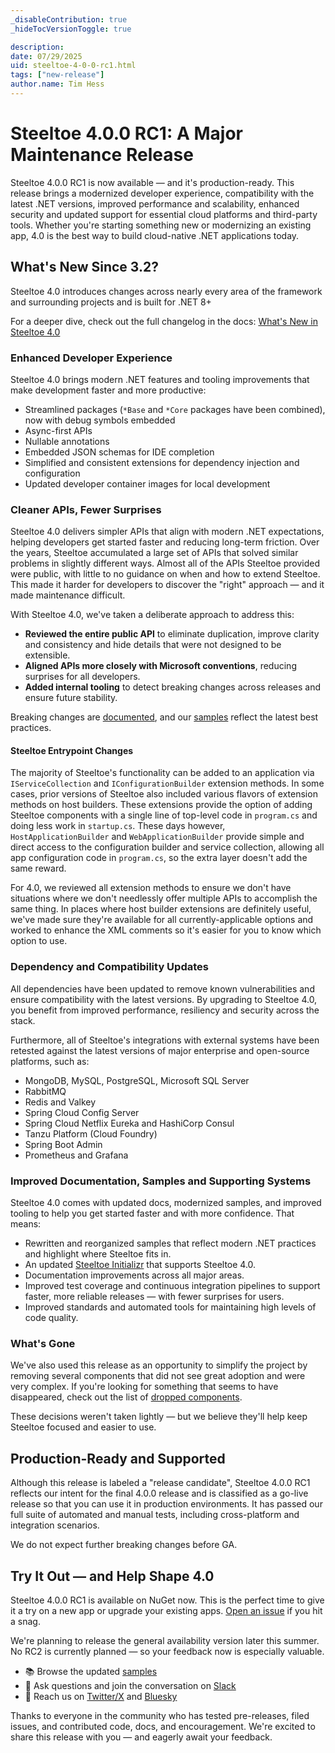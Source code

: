 ```yaml
---
_disableContribution: true
_hideTocVersionToggle: true

description:
date: 07/29/2025
uid: steeltoe-4-0-0-rc1.html
tags: ["new-release"]
author.name: Tim Hess
---
```


# Steeltoe 4.0.0 RC1: A Major Maintenance Release

Steeltoe 4.0.0 RC1 is now available — and it's production-ready.
This release brings a modernized developer experience, compatibility with the latest .NET versions, improved performance and scalability, enhanced security and updated support for essential cloud platforms and third-party tools.
Whether you're starting something new or modernizing an existing app, 4.0 is the best way to build cloud-native .NET applications today.

## What's New Since 3.2?

Steeltoe 4.0 introduces changes across nearly every area of the framework and surrounding projects and is built for .NET 8+

For a deeper dive, check out the full changelog in the docs: [What's New in Steeltoe 4.0](https://steeltoe.io/docs/v4/welcome/whats-new.html)

### Enhanced Developer Experience

Steeltoe 4.0 brings modern .NET features and tooling improvements that make development faster and more productive:

* Streamlined packages (`*Base` and `*Core` packages have been combined), now with debug symbols embedded
* Async-first APIs
* Nullable annotations
* Embedded JSON schemas for IDE completion
* Simplified and consistent extensions for dependency injection and configuration
* Updated developer container images for local development

### Cleaner APIs, Fewer Surprises

Steeltoe 4.0 delivers simpler APIs that align with modern .NET expectations, helping developers get started faster and reducing long-term friction.
Over the years, Steeltoe accumulated a large set of APIs that solved similar problems in slightly different ways.
Almost all of the APIs Steeltoe provided were public, with little to no guidance on when and how to extend Steeltoe.
This made it harder for developers to discover the "right" approach — and it made maintenance difficult.

With Steeltoe 4.0, we've taken a deliberate approach to address this:

* **Reviewed the entire public API** to eliminate duplication, improve clarity and consistency and hide details that were not designed to be extensible.
* **Aligned APIs more closely with Microsoft conventions**, reducing surprises for all developers.
* **Added internal tooling** to detect breaking changes across releases and ensure future stability.

Breaking changes are [documented](https://steeltoe.io/docs/v4/welcome/whats-new.html), and our [samples](https://github.com/SteeltoeOSS/Samples/tree/4.x) reflect the latest best practices.

#### Steeltoe Entrypoint Changes

The majority of Steeltoe's functionality can be added to an application via `IServiceCollection` and `IConfigurationBuilder` extension methods.
In some cases, prior versions of Steeltoe also included various flavors of extension methods on host builders.
These extensions provide the option of adding Steeltoe components with a single line of top-level code in `program.cs` and doing less work in `startup.cs`.
These days however, `HostApplicationBuilder` and `WebApplicationBuilder` provide simple and direct access to the configuration builder and service collection, allowing all app configuration code in `program.cs`, so the extra layer doesn't add the same reward.

For 4.0, we reviewed all extension methods to ensure we don't have situations where we don't needlessly offer multiple APIs to accomplish the same thing.
In places where host builder extensions are definitely useful, we've made sure they're available for all currently-applicable options and worked to enhance the XML comments so it's easier for you to know which option to use.

### Dependency and Compatibility Updates

All dependencies have been updated to remove known vulnerabilities and ensure compatibility with the latest versions.
By upgrading to Steeltoe 4.0, you benefit from improved performance, resiliency and security across the stack.

Furthermore, all of Steeltoe's integrations with external systems have been retested against the latest versions of major enterprise and open-source platforms, such as:

* MongoDB, MySQL, PostgreSQL, Microsoft SQL Server
* RabbitMQ
* Redis and Valkey
* Spring Cloud Config Server
* Spring Cloud Netflix Eureka and HashiCorp Consul
* Tanzu Platform (Cloud Foundry)
* Spring Boot Admin
* Prometheus and Grafana

### Improved Documentation, Samples and Supporting Systems

Steeltoe 4.0 comes with updated docs, modernized samples, and improved tooling to help you get started faster and with more confidence. That means:

* Rewritten and reorganized samples that reflect modern .NET practices and highlight where Steeltoe fits in.
* An updated [Steeltoe Initializr](https://start.steeltoe.io/) that supports Steeltoe 4.0.
* Documentation improvements across all major areas.
* Improved test coverage and continuous integration pipelines to support faster, more reliable releases — with fewer surprises for users.
* Improved standards and automated tools for maintaining high levels of code quality.

### What's Gone

We've also used this release as an opportunity to simplify the project by removing several components that did not see great adoption and were very complex.
If you're looking for something that seems to have disappeared, check out the list of [dropped components](https://github.com/SteeltoeOSS/Steeltoe/issues/1244).

These decisions weren't taken lightly — but we believe they'll help keep Steeltoe focused and easier to use.

## Production-Ready and Supported

Although this release is labeled a "release candidate", Steeltoe 4.0.0 RC1 reflects our intent for the final 4.0.0 release and is classified as a go-live release so that you can use it in production environments.
It has passed our full suite of automated and manual tests, including cross-platform and integration scenarios.

We do not expect further breaking changes before GA.

## Try It Out — and Help Shape 4.0

Steeltoe 4.0.0 RC1 is available on NuGet now.
This is the perfect time to give it a try on a new app or upgrade your existing apps.
[Open an issue](https://github.com/SteeltoeOSS/Steeltoe/issues) if you hit a snag.

We're planning to release the general availability version later this summer. No RC2 is currently planned — so your feedback now is especially valuable.

* 📚 Browse the updated [samples](https://github.com/SteeltoeOSS/Samples/tree/4.x)
* 🔗 Ask questions and join the conversation on [Slack](https://slack.steeltoe.io/)
* 📢 Reach us on [Twitter/X](https://x.com/SteeltoeOSS) and [Bluesky](https://bsky.app/profile/steeltoe.io)

Thanks to everyone in the community who has tested pre-releases, filed issues, and contributed code, docs, and encouragement.
We're excited to share this release with you — and eagerly await your feedback.
